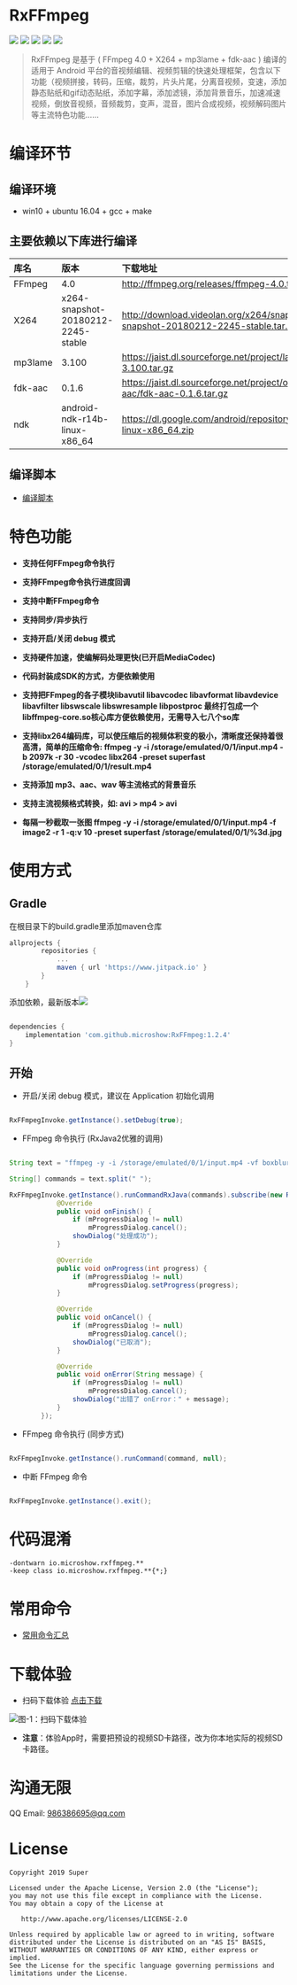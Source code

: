 

# RxFFmpeg

[![](https://www.jitpack.io/v/microshow/RxFFmpeg.svg)](https://www.jitpack.io/#microshow/RxFFmpeg)
[![](https://img.shields.io/badge/FFmpeg-4.0-yellow.svg)](http://ffmpeg.org/releases/ffmpeg-4.0.tar.bz2)
[![](https://img.shields.io/badge/X264-20180212.2245-red.svg)](http://download.videolan.org/x264/snapshots/x264-snapshot-20180212-2245-stable.tar.bz2)
[![](https://img.shields.io/badge/mp3lame-3.100-blue.svg)](https://jaist.dl.sourceforge.net/project/lame/lame/3.100/lame-3.100.tar.gz)
[![](https://img.shields.io/badge/fdkaac-0.1.6-orange.svg)](https://jaist.dl.sourceforge.net/project/opencore-amr/fdk-aac/fdk-aac-0.1.6.tar.gz)

>RxFFmpeg 是基于 ( FFmpeg 4.0 + X264 + mp3lame + fdk-aac ) 编译的适用于 Android 平台的音视频编辑、视频剪辑的快速处理框架，包含以下功能（视频拼接，转码，压缩，裁剪，片头片尾，分离音视频，变速，添加静态贴纸和gif动态贴纸，添加字幕，添加滤镜，添加背景音乐，加速减速视频，倒放音视频，音频裁剪，变声，混音，图片合成视频，视频解码图片等主流特色功能……

# 编译环节

## 编译环境
  * win10 + ubuntu 16.04 + gcc + make

## 主要依赖以下库进行编译

| 库名        | 版本    |  下载地址  |
| :--------   | :-----   | :---- |
| FFmpeg        | 4.0      |   http://ffmpeg.org/releases/ffmpeg-4.0.tar.bz2    |
| X264        | x264-snapshot-20180212-2245-stable      |   http://download.videolan.org/x264/snapshots/x264-snapshot-20180212-2245-stable.tar.bz2    |
| mp3lame        | 3.100      |   https://jaist.dl.sourceforge.net/project/lame/lame/3.100/lame-3.100.tar.gz    |
| fdk-aac        | 0.1.6      |   https://jaist.dl.sourceforge.net/project/opencore-amr/fdk-aac/fdk-aac-0.1.6.tar.gz    |
| ndk        | android-ndk-r14b-linux-x86_64      |   https://dl.google.com/android/repository/android-ndk-r14b-linux-x86_64.zip  |


## 编译脚本

* [编译脚本](preview/docs/build.md)

# 特色功能

* **支持任何FFmpeg命令执行**

* **支持FFmpeg命令执行进度回调**

* **支持中断FFmpeg命令**

* **支持同步/异步执行**

* **支持开启/关闭 debug 模式**

* **支持硬件加速，使编解码处理更快(已开启MediaCodec)**

* **代码封装成SDK的方式，方便依赖使用**

* **支持把FFmpeg的各子模块libavutil 
libavcodec 
libavformat 
libavdevice 
libavfilter 
libswscale 
libswresample 
libpostproc 最终打包成一个libffmpeg-core.so核心库方便依赖使用，无需导入七八个so库**

* **支持libx264编码库，可以使压缩后的视频体积变的极小，清晰度还保持着很高清，简单的压缩命令: ffmpeg -y -i /storage/emulated/0/1/input.mp4 -b 2097k -r 30 -vcodec libx264 -preset superfast /storage/emulated/0/1/result.mp4**

* **支持添加 mp3、aac、wav 等主流格式的背景音乐**

* **支持主流视频格式转换，如: avi > mp4 > avi** 

* **每隔一秒截取一张图 ffmpeg -y -i /storage/emulated/0/1/input.mp4 -f image2 -r 1 -q:v 10 -preset superfast /storage/emulated/0/1/%3d.jpg**


# 使用方式

## Gradle

在根目录下的build.gradle里添加maven仓库

```groovy
allprojects {
		repositories {
			...
			maven { url 'https://www.jitpack.io' }
		}
	}
```

添加依赖，最新版本[![](https://www.jitpack.io/v/microshow/RxFFmpeg.svg)](https://www.jitpack.io/#microshow/RxFFmpeg)

```groovy

dependencies {
    implementation 'com.github.microshow:RxFFmpeg:1.2.4'
}

```

## 开始

* 开启/关闭 debug 模式，建议在 Application 初始化调用

```java

RxFFmpegInvoke.getInstance().setDebug(true);

```

* FFmpeg 命令执行 (RxJava2优雅的调用)

```java

String text = "ffmpeg -y -i /storage/emulated/0/1/input.mp4 -vf boxblur=25:5 -preset superfast /storage/emulated/0/1/result.mp4";

String[] commands = text.split(" ");

RxFFmpegInvoke.getInstance().runCommandRxJava(commands).subscribe(new RxFFmpegSubscriber() {
            @Override
            public void onFinish() {
                if (mProgressDialog != null)
                    mProgressDialog.cancel();
                showDialog("处理成功");
            }

            @Override
            public void onProgress(int progress) {
                if (mProgressDialog != null)
                    mProgressDialog.setProgress(progress);
            }

            @Override
            public void onCancel() {
                if (mProgressDialog != null)
                    mProgressDialog.cancel();
                showDialog("已取消");
            }

            @Override
            public void onError(String message) {
                if (mProgressDialog != null)
                    mProgressDialog.cancel();
                showDialog("出错了 onError：" + message);
            }
        });
```

* FFmpeg 命令执行 (同步方式)

```java

RxFFmpegInvoke.getInstance().runCommand(command, null);

```

* 中断 FFmpeg 命令

```java

RxFFmpegInvoke.getInstance().exit();

```

# 代码混淆

```text
-dontwarn io.microshow.rxffmpeg.**
-keep class io.microshow.rxffmpeg.**{*;}
```

# 常用命令

* [常用命令汇总](preview/docs/cmd.md)

# 下载体验

* 扫码下载体验 [点击下载](/preview/app-debug.apk)

<img src="/preview/apkQR.png" alt="图-1：扫码下载体验"></img> 

* **注意**：体验App时，需要把预设的视频SD卡路径，改为你本地实际的视频SD卡路径。

# 沟通无限

QQ Email: 986386695@qq.com


# License

```text
Copyright 2019 Super

Licensed under the Apache License, Version 2.0 (the "License");
you may not use this file except in compliance with the License.
You may obtain a copy of the License at

   http://www.apache.org/licenses/LICENSE-2.0

Unless required by applicable law or agreed to in writing, software
distributed under the License is distributed on an "AS IS" BASIS,
WITHOUT WARRANTIES OR CONDITIONS OF ANY KIND, either express or implied.
See the License for the specific language governing permissions and
limitations under the License.
```
